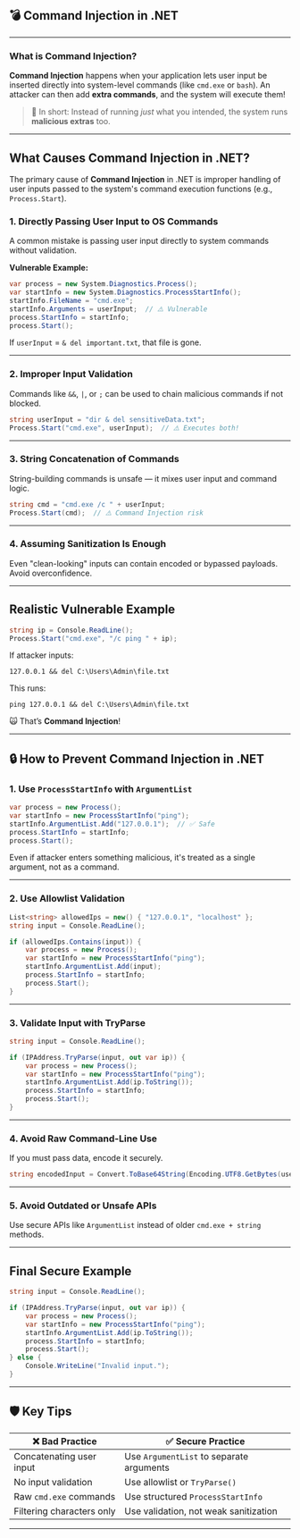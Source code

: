 ## 💣 Command Injection in .NET

---

###  What is Command Injection?

**Command Injection** happens when your application lets user input be inserted directly into system-level commands (like `cmd.exe` or `bash`).
An attacker can then add **extra commands**, and the system will execute them!

> 👀 In short: Instead of running *just* what you intended, the system runs **malicious extras** too.

---

##  What Causes Command Injection in .NET?

The primary cause of **Command Injection** in .NET is improper handling of user inputs passed to the system's command execution functions (e.g., `Process.Start`).

### 1. Directly Passing User Input to OS Commands

A common mistake is passing user input directly to system commands without validation.

**Vulnerable Example:**

```csharp
var process = new System.Diagnostics.Process();
var startInfo = new System.Diagnostics.ProcessStartInfo();
startInfo.FileName = "cmd.exe";
startInfo.Arguments = userInput;  // ⚠️ Vulnerable
process.StartInfo = startInfo;
process.Start();
```

If `userInput` = `& del important.txt`, that file is gone.

---

### 2. Improper Input Validation

Commands like `&&`, `|`, or `;` can be used to chain malicious commands if not blocked.

```csharp
string userInput = "dir & del sensitiveData.txt";
Process.Start("cmd.exe", userInput);  // ⚠️ Executes both!
```

---

### 3. String Concatenation of Commands

String-building commands is unsafe — it mixes user input and command logic.

```csharp
string cmd = "cmd.exe /c " + userInput;
Process.Start(cmd);  // ⚠️ Command Injection risk
```

---

### 4. Assuming Sanitization Is Enough

Even "clean-looking" inputs can contain encoded or bypassed payloads. Avoid overconfidence.

---

##  Realistic Vulnerable Example

```csharp
string ip = Console.ReadLine();  
Process.Start("cmd.exe", "/c ping " + ip);
```

If attacker inputs:

```
127.0.0.1 && del C:\Users\Admin\file.txt
```

This runs:

```
ping 127.0.0.1 && del C:\Users\Admin\file.txt
```

🙀 That’s **Command Injection**!

---

## 🔒 How to Prevent Command Injection in .NET

###  1. Use `ProcessStartInfo` with `ArgumentList`

```csharp
var process = new Process();
var startInfo = new ProcessStartInfo("ping");
startInfo.ArgumentList.Add("127.0.0.1");  // ✅ Safe
process.StartInfo = startInfo;
process.Start();
```

Even if attacker enters something malicious, it's treated as a single argument, not as a command.

---

###  2. Use Allowlist Validation

```csharp
List<string> allowedIps = new() { "127.0.0.1", "localhost" };
string input = Console.ReadLine();

if (allowedIps.Contains(input)) {
    var process = new Process();
    var startInfo = new ProcessStartInfo("ping");
    startInfo.ArgumentList.Add(input);
    process.StartInfo = startInfo;
    process.Start();
}
```

---

###  3. Validate Input with TryParse

```csharp
string input = Console.ReadLine();

if (IPAddress.TryParse(input, out var ip)) {
    var process = new Process();
    var startInfo = new ProcessStartInfo("ping");
    startInfo.ArgumentList.Add(ip.ToString());
    process.StartInfo = startInfo;
    process.Start();
}
```

---

###  4. Avoid Raw Command-Line Use

If you must pass data, encode it securely.

```csharp
string encodedInput = Convert.ToBase64String(Encoding.UTF8.GetBytes(userInput));
```

---

###  5. Avoid Outdated or Unsafe APIs

Use secure APIs like `ArgumentList` instead of older `cmd.exe + string` methods.

---

##  Final Secure Example

```csharp
string input = Console.ReadLine();

if (IPAddress.TryParse(input, out var ip)) {
    var process = new Process();
    var startInfo = new ProcessStartInfo("ping");
    startInfo.ArgumentList.Add(ip.ToString());
    process.StartInfo = startInfo;
    process.Start();
} else {
    Console.WriteLine("Invalid input.");
}
```

---

##  🛡️ Key Tips

| ❌ Bad Practice            | ✅ Secure Practice                        |
| ------------------------- | ---------------------------------------- |
| Concatenating user input  | Use `ArgumentList` to separate arguments |
| No input validation       | Use allowlist or `TryParse()`            |
| Raw `cmd.exe` commands    | Use structured `ProcessStartInfo`        |
| Filtering characters only | Use validation, not weak sanitization    |

---
